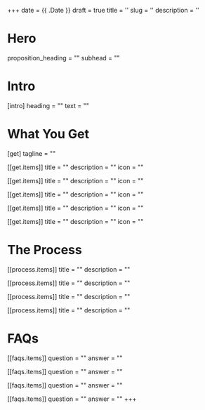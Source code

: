 +++
date = {{ .Date }}
draft = true
title = ''
slug = ''
description = ''

# Hero
proposition_heading = ""
subhead = ""

# Intro
[intro]
heading = ""
text = ""

# What You Get
[get]
tagline = ""

[[get.items]]
title = ""
description = ""
icon = ""

[[get.items]]
title = ""
description = ""
icon = ""

[[get.items]]
title = ""
description = ""
icon = ""

[[get.items]]
title = ""
description = ""
icon = ""

[[get.items]]
title = ""
description = ""
icon = ""

# The Process
[[process.items]]
title = ""
description = ""

[[process.items]]
title = ""
description = ""

[[process.items]]
title = ""
description = ""

[[process.items]]
title = ""
description = ""

# FAQs
[[faqs.items]]
question = ""
answer = ""

[[faqs.items]]
question = ""
answer = ""

[[faqs.items]]
question = ""
answer = ""

[[faqs.items]]
question = ""
answer = ""
+++

